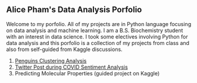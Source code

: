 ## Alice Pham's Data Analysis Porfolio
Welcome to my porfolio. All of my projects are in Python language focusing on data analysis and machine learning. 
I am a B.S. Biochemistry student with an interest in data science. I took some electives involving Python for data analysis and this porfolio is a collection of my projects from class and also from self-guided from Kaggle discussions.

1. [Penguins Clustering Analysis](https://github.com/Naliph/DS-Porfolio/tree/hidden/Penguins%20Clustering%20Analysis)
2. [Twitter Post during COVID Sentiment Analysis ](https://github.com/Naliph/DS-Porfolio/tree/hidden/Tweets%20Sentiment%20Analysis)
3. Predicting Molecular Properties (guided project on Kaggle)
